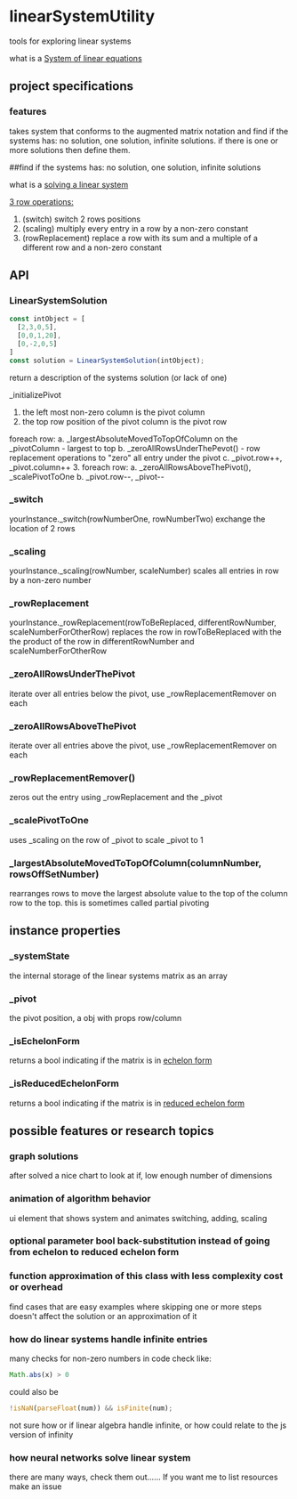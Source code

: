 # linearSystemUtility

<!-- [![Build Status](https://travis-ci.org/DylanKojiCheslin/linearSystemUtility.svg?branch=master)](https://travis-ci.org/DylanKojiCheslin/linearSystemUtility)   -->
tools for exploring linear systems

what is a [System of linear equations](https://en.wikipedia.org/wiki/System_of_linear_equations "System_of_linear_equations")

## project specifications

### features
takes system that conforms to the augmented matrix notation and
find if the systems has: no solution, one solution, infinite solutions.
if there is one or more solutions then define them.

##find if the systems has: no solution, one solution, infinite solutions

what is a [solving a linear system](https://en.wikipedia.org/wiki/Augmented_matrix#Solution_of_a_linear_system "solving_a_System_of_linear_equations")

[3 row operations:](https://en.wikipedia.org/wiki/Elementary_matrix#Operations "matrix_Operations")

1. (switch) switch 2 rows positions
2. (scaling) multiply every entry in a row by a non-zero constant
3. (rowReplacement) replace a row with its sum and a multiple of a different row and a non-zero constant

## API

### LinearSystemSolution

```javascript
const intObject = [
  [2,3,0,5],
  [0,0,1,20],
  [0,-2,0,5]
]
const solution = LinearSystemSolution(intObject);
```
return a description of the systems solution (or lack of one)

_initializePivot
1. the left most non-zero column is the pivot column
2. the top row position of the pivot column is the pivot row

foreach row:
a. _largestAbsoluteMovedToTopOfColumn on the _pivotColumn - largest to top
b. _zeroAllRowsUnderThePevot() - row replacement operations to "zero" all entry under the pivot
c. _pivot.row++, _pivot.column++
3. foreach row:
a. _zeroAllRowsAboveThePivot(), _scalePivotToOne
b. _pivot.row--, _pivot--

### _switch
yourInstance._switch(rowNumberOne, rowNumberTwo)
exchange the location of 2 rows

### _scaling
yourInstance._scaling(rowNumber, scaleNumber)
scales all entries in row by a non-zero number

### _rowReplacement
yourInstance._rowReplacement(rowToBeReplaced, differentRowNumber, scaleNumberForOtherRow)
replaces the row in rowToBeReplaced with the the product of the row in differentRowNumber and scaleNumberForOtherRow

### _zeroAllRowsUnderThePivot
iterate over all entries below the pivot, use _rowReplacementRemover on each

### _zeroAllRowsAboveThePivot
iterate over all entries above the pivot, use _rowReplacementRemover on each

### _rowReplacementRemover()
zeros out the entry using _rowReplacement and the _pivot

### _scalePivotToOne
uses _scaling on the row of _pivot to scale _pivot to 1

### _largestAbsoluteMovedToTopOfColumn(columnNumber, rowsOffSetNumber)
rearranges rows to move the largest absolute value to the top of the column row to the top.
this is sometimes called partial pivoting

## instance properties

### _systemState
the internal storage of the linear systems matrix as an array

### _pivot
the pivot position, a obj with props row/column

### _isEchelonForm
returns a bool indicating if the matrix is in [echelon form](https://en.wikipedia.org/wiki/Row_echelon_form "etchlon_Form")

### _isReducedEchelonForm
returns a bool indicating if the matrix is in [reduced echelon form](https://en.wikipedia.org/wiki/Row_echelon_form#Reduced_row_echelon_form "reduced_echelon_form")

## possible features or research topics

### graph solutions
after solved a nice chart to look at if, low enough number of dimensions

### animation of algorithm behavior
ui element that shows system and animates switching, adding, scaling

### optional parameter bool back-substitution instead of going from echelon to reduced echelon form

### function approximation of this class with less complexity cost or overhead
find cases that are easy examples where skipping one or more steps doesn't affect the solution or an approximation of it

### how do linear systems handle infinite entries
many checks for non-zero numbers in code check like:

```javascript
Math.abs(x) > 0
```
could also be

```javascript
!isNaN(parseFloat(num)) && isFinite(num);
```

not sure how or if linear algebra handle infinite, or how could relate to the js version of infinity

### how neural networks solve linear system
there are many ways, check them out...... If you want me to list resources make an issue

